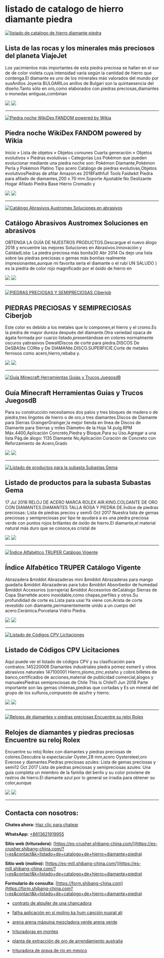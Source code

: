 # listado de catalogo de hierro diamante piedra

<a href="https://swt.shibang-china.com/?l=es&img&k=listado+de+catalogo+de+hierro+diamante+piedra" target="_blank">![listado de catalogo de hierro diamante piedra](http://static.shibang-china.com/all-800x300/1512.jpg)</a>

## Lista de las rocas y los minerales más preciosos del planeta ViajeJet
Los yacimientos más importantes de esta piedra preciosa se hallan en el sur de de color violeta cuya intensidad varía según la cantidad de hierro que contenga.El diamante es uno de los minerales más valorados del mundo por susAnillos Joyería BULGARILos anillos de Bulgari son la quintaesencia del diseño.Tanto sólo en oro,como elaborados con piedras preciosas,diamantes o monedas antiguas,combinan


<a href="https://whatsapp.shibangsoft.com/WhatsApp.php" target="_blank" title="WhatsApp">![](http://static.shibang-china.com/icon/whatsapp.png)</a> <a href="https://swt.shibang-china.com/?l=es&icon&k=listado+de+catalogo+de+hierro+diamante+piedra" target="_blank">![](http://static.shibang-china.com/icon/chat-es.png)</a>

---

<a href="https://swt.shibang-china.com/?l=es&img&k=listado+de+catalogo+de+hierro+diamante+piedra" target="_blank">![Piedra noche WikiDex FANDOM powered by Wikia](http://static.shibang-china.com/all-800x300/1402.jpg)</a>

## Piedra noche WikiDex FANDOM powered by Wikia
Inicio » Lista de objetos » Objetos comunes Cuarta generación » Objetos evolutivos » Piedras evolutivas ‹ Categorías Los Pokémon que pueden evolucionar mediante una piedra noche son: Pokémon Diamante,Pokémon Perla y Pokémon Platino Tipo acero Catálogo de piedras evolutivas,Objetos evolutivosPiedras de afilar Amazon.es 2018Faithfull Tools Faidwkit Piedra para afilado de diamantes,200 x 70 mm.Soporte Ajustable No Deslizante Hogar Afilado Piedra Base Hierro Cromado y


<a href="https://whatsapp.shibangsoft.com/WhatsApp.php" target="_blank" title="WhatsApp">![](http://static.shibang-china.com/icon/whatsapp.png)</a> <a href="https://swt.shibang-china.com/?l=es&icon&k=listado+de+catalogo+de+hierro+diamante+piedra" target="_blank">![](http://static.shibang-china.com/icon/chat-es.png)</a>

---

<a href="https://swt.shibang-china.com/?l=es&img&k=listado+de+catalogo+de+hierro+diamante+piedra" target="_blank">![Catálogo Abrasivos Austromex Soluciones en abrasivos](http://static.shibang-china.com/all-800x300/2.jpg)</a>

## Catálogo Abrasivos Austromex Soluciones en abrasivos
OBTENGA LA GUÍA DE NUESTROS PRODUCTOS.Descargue el nuevo álogo 2018 y encuentre las mejores Soluciones en Abrasivos.Innovación y CalidadLista: La piedra preciosa más bonita30 Abr 2014 Os dejo una lista sobre las piedras preciosas o gemas más bonitas realmente impresionantes,aunque mi favorita sería el diamante o el rubí UN SALUDO ) es la piedra de color rojo magnificado por el óxido de hierro en


<a href="https://whatsapp.shibangsoft.com/WhatsApp.php" target="_blank" title="WhatsApp">![](http://static.shibang-china.com/icon/whatsapp.png)</a> <a href="https://swt.shibang-china.com/?l=es&icon&k=listado+de+catalogo+de+hierro+diamante+piedra" target="_blank">![](http://static.shibang-china.com/icon/chat-es.png)</a>

---

<a href="https://swt.shibang-china.com/?l=es&img&k=listado+de+catalogo+de+hierro+diamante+piedra" target="_blank">![PIEDRAS PRECIOSAS Y SEMIPRECIOSAS Ciberjob](http://static.shibang-china.com/all-800x300/1201.jpg)</a>

## PIEDRAS PRECIOSAS Y SEMIPRECIOSAS Ciberjob
Este color es debido a los metales que lo componen,el hierro y el cromo.Es la piedra de mayor dureza después del diamante.Otra variedad opaca de ágata formada por cuarzo listado,presentándose en colores normalmente oscuros yabrasivos DewaltDiscos de corte para piedra.DISCOS De DeSBASte CORte y De DIAMANte.DISCO.SUPERFICIE.Corte de metales ferrosos como acero,hierro,rebaba y.


<a href="https://whatsapp.shibangsoft.com/WhatsApp.php" target="_blank" title="WhatsApp">![](http://static.shibang-china.com/icon/whatsapp.png)</a> <a href="https://swt.shibang-china.com/?l=es&icon&k=listado+de+catalogo+de+hierro+diamante+piedra" target="_blank">![](http://static.shibang-china.com/icon/chat-es.png)</a>

---

<a href="https://swt.shibang-china.com/?l=es&img&k=listado+de+catalogo+de+hierro+diamante+piedra" target="_blank">![Guía Minecraft Herramientas Guías y Trucos JuegosdB](http://static.shibang-china.com/all-800x300/477.jpg)</a>

## Guía Minecraft Herramientas Guías y Trucos JuegosdB
Para su construcción necesitamos dos palos y tres bloques de madera o de piedra,tres lingotes de hierro o de oro,o tres diamantes.Discos de Diamante para Sierras GraingerGrainger,la mejor tienda en línea de Discos de Diamante para Sierras y miles Diámetro de la Hoja 14 pulg.RPM Máx.4400,Aplicación Concreto,Piedra y Bloque,Para su Uso.Agregar a una lista Pág.de álogo: 1135 Diamante No,Aplicación Curación de Concreto con Reforzamiento de Acero,Grado


<a href="https://whatsapp.shibangsoft.com/WhatsApp.php" target="_blank" title="WhatsApp">![](http://static.shibang-china.com/icon/whatsapp.png)</a> <a href="https://swt.shibang-china.com/?l=es&icon&k=listado+de+catalogo+de+hierro+diamante+piedra" target="_blank">![](http://static.shibang-china.com/icon/chat-es.png)</a>

---

<a href="https://swt.shibang-china.com/?l=es&img&k=listado+de+catalogo+de+hierro+diamante+piedra" target="_blank">![Listado de productos para la subasta Subastas Gema](http://static.shibang-china.com/all-800x300/354.jpg)</a>

## Listado de productos para la subasta Subastas Gema
17 Jul 2018 RELOJ DE ACERO MARCA ROLEX AIR.KING.COLGANTE DE ORO CON DIAMANTES.DIAMANTES TALLA ROSA Y PIEDRA DE.Índice de piedras preciosas: Lista de piedras precios y semi5 Oct 2017 Nuestra lista de gemas preciosas y semipreciosas por tipo te ayudará a es una piedra preciosa verde con puntos rojos brillantes de óxido de hierro.El diamante,el material natural más duro que se conoce,es cristal de


<a href="https://whatsapp.shibangsoft.com/WhatsApp.php" target="_blank" title="WhatsApp">![](http://static.shibang-china.com/icon/whatsapp.png)</a> <a href="https://swt.shibang-china.com/?l=es&icon&k=listado+de+catalogo+de+hierro+diamante+piedra" target="_blank">![](http://static.shibang-china.com/icon/chat-es.png)</a>

---

<a href="https://swt.shibang-china.com/?l=es&img&k=listado+de+catalogo+de+hierro+diamante+piedra" target="_blank">![Índice Alfabético TRUPER Catálogo Vigente](http://static.shibang-china.com/all-800x300/940.jpg)</a>

## Índice Alfabético TRUPER Catálogo Vigente
Abrazadera &middot Abrazaderas mini &middot Abrazaderas para mango guadaña &middot Abrazaderas para tubo &middot Absorbedor de humedad &middot Accesorios (cerrajería) &middot Accesorios deCatálogo Sierras de Copa Starrettde acero inoxidable,como chapas,perfiles y otros.Su profundidad de corte es.Lista para usar.Ya viene con.Arista de corte revestido con diamante,permanentemente unido a un cuerpo del acero.Cerámica.Porcelana Vidrio Piedra.


<a href="https://whatsapp.shibangsoft.com/WhatsApp.php" target="_blank" title="WhatsApp">![](http://static.shibang-china.com/icon/whatsapp.png)</a> <a href="https://swt.shibang-china.com/?l=es&icon&k=listado+de+catalogo+de+hierro+diamante+piedra" target="_blank">![](http://static.shibang-china.com/icon/chat-es.png)</a>

---

<a href="https://swt.shibang-china.com/?l=es&img&k=listado+de+catalogo+de+hierro+diamante+piedra" target="_blank">![Listado de Códigos CPV Licitaciones](http://static.shibang-china.com/all-800x300/1339.jpg)</a>

## Listado de Códigos CPV Licitaciones
Aquí puede ver el listado de códigos CPV y su clasificación para contratos:.145220006 Diamantes industriales piedra pómez esmeril y otros abrasivos naturales 147100001 Hierro,plomo,zinc,estaño y cobre.billetes de banco,certificados de acciones,material de publicidad comercial,álogos y manualesPiedras semipreciosas de Chile This is Chile11 Jun 2018 Parte importante son las gemas chilenas,piedras que cortadas y Es un mineral del grupo de los sulfuros,compuesto de azufre y hierro.


<a href="https://whatsapp.shibangsoft.com/WhatsApp.php" target="_blank" title="WhatsApp">![](http://static.shibang-china.com/icon/whatsapp.png)</a> <a href="https://swt.shibang-china.com/?l=es&icon&k=listado+de+catalogo+de+hierro+diamante+piedra" target="_blank">![](http://static.shibang-china.com/icon/chat-es.png)</a>

---

<a href="https://swt.shibang-china.com/?l=es&img&k=listado+de+catalogo+de+hierro+diamante+piedra" target="_blank">![Relojes de diamantes y piedras preciosas Encuentre su reloj Rolex](http://static.shibang-china.com/all-800x300/551.jpg)</a>

## Relojes de diamantes y piedras preciosas Encuentre su reloj Rolex
Encuentre su reloj Rolex con diamantes y piedras preciosas de colores.Descubra la espectacular Oyster,28 mm,acero Oystersteel,oro Everose y diamantes.Piedras preciosas azules: Lista de gemas preciosas y semi12 Oct 2017 Lista de piedras preciosas y semipreciosas azules: Una guía completa un miembro de la familia del berilo y su color proviene de rastros de hierro.El diamante azul por lo general se irradia para obtener su color,aunque


<a href="https://whatsapp.shibangsoft.com/WhatsApp.php" target="_blank" title="WhatsApp">![](http://static.shibang-china.com/icon/whatsapp.png)</a> <a href="https://swt.shibang-china.com/?l=es&icon&k=listado+de+catalogo+de+hierro+diamante+piedra" target="_blank">![](http://static.shibang-china.com/icon/chat-es.png)</a>

---
## Contacta con nosotros:

**Chatea ahora:** [Haz clic para chatear](https://swt.shibang-china.com?l=es&contact&k=listado+de+catalogo+de+hierro+diamante+piedra)

**WhatsApp:**  [+8613621919955](https://whatsapp.shibangsoft.com/WhatsApp.php)

**Sitio web (trituradora):** [https://es-crusher.shibang-china.com/](https://es-crusher.shibang-china.com/?l=es&contact&k=listado+de+catalogo+de+hierro+diamante+piedra)

**Sitio web (molino):** [https://es-mill.shibang-china.com/](https://es-mill.shibang-china.com/?l=es&contact&k=listado+de+catalogo+de+hierro+diamante+piedra)

**Formulario de consulta:** [https://form.shibang-china.com](https://form.shibang-china.com?l=es&contact&k=listado+de+catalogo+de+hierro+diamante+piedra)

* [contrato de alquiler de una chancadora](../90/contrato%20de%20alquiler%20de%20una%20chancadora.md)

* [fatha aplicación en sí molino ka hum canción nusrat ali](../86/fatha%20aplicaci%C3%B3n%20en%20s%C3%AD%20molino%20ka%20hum%20canci%C3%B3n%20nusrat%20ali.md)

* [arena arena máquina mezcladora verde arena verde](../88/arena%20arena%20m%C3%A1quina%20mezcladora%20verde%20arena%20verde.md)

* [trituradoras en montes](../93/trituradoras%20en%20montes.md)

* [planta de extracción de oro de arrendamiento australia](../94/planta%20de%20extracci%C3%B3n%20de%20oro%20de%20arrendamiento%20australia.md)

* [trituradora de grava de rio en mexico](../85/trituradora%20de%20grava%20de%20rio%20en%20mexico.md)